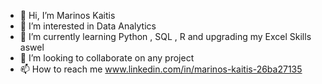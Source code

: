 - 👋 Hi, I’m Marinos Kaitis
- 👀 I’m interested in Data Analytics 
- 🌱 I’m currently learning Python , SQL , R and upgrading my Excel Skills aswel
- 💞️ I’m looking to collaborate on any project
- 📫 How to reach me www.linkedin.com/in/marinos-kaitis-26ba27135

<!---
marinos32/marinos32 is a ✨ special ✨ repository because its `README.md` (this file) appears on your GitHub profile.
You can click the Preview link to take a look at your changes.
--->

